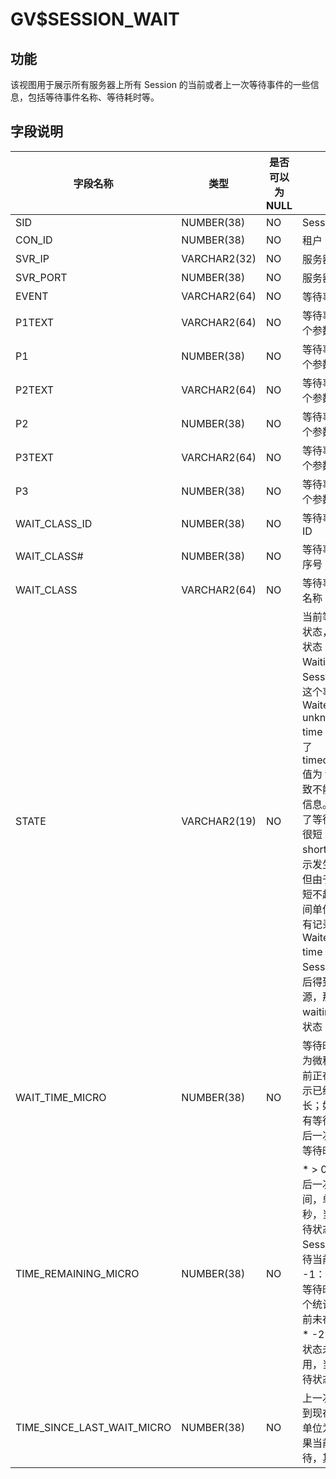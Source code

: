 GV$SESSION_WAIT 
====================================



**功能** 
---------------------------

该视图用于展示所有服务器上所有 Session 的当前或者上一次等待事件的一些信息，包括等待事件名称、等待耗时等。

**字段说明** 
-----------------------------



|          **字段名称**          |    **类型**    | 是否可以为 NULL |                                                                                                                                                                                                           **描述**                                                                                                                                                                                                           |
|----------------------------|--------------|------------|----------------------------------------------------------------------------------------------------------------------------------------------------------------------------------------------------------------------------------------------------------------------------------------------------------------------------------------------------------------------------------------------------------------------------|
| SID                        | NUMBER(38)   | NO         | Session ID                                                                                                                                                                                                                                                                                                                                                                                                                 |
| CON_ID                     | NUMBER(38)   | NO         | 租户 ID                                                                                                                                                                                                                                                                                                                                                                                                                      |
| SVR_IP                     | VARCHAR2(32) | NO         | 服务器的 IP                                                                                                                                                                                                                                                                                                                                                                                                                    |
| SVR_PORT                   | NUMBER(38)   | NO         | 服务器端口                                                                                                                                                                                                                                                                                                                                                                                                                      |
| EVENT                      | VARCHAR2(64) | NO         | 等待事件名称                                                                                                                                                                                                                                                                                                                                                                                                                     |
| P1TEXT                     | VARCHAR2(64) | NO         | 等待事件的第 1 个参数的描述                                                                                                                                                                                                                                                                                                                                                                                                            |
| P1                         | NUMBER(38)   | NO         | 等待事件的第 1 个参数的值                                                                                                                                                                                                                                                                                                                                                                                                             |
| P2TEXT                     | VARCHAR2(64) | NO         | 等待事件的第 2 个参数的描述                                                                                                                                                                                                                                                                                                                                                                                                            |
| P2                         | NUMBER(38)   | NO         | 等待事件的第 2 个参数的值                                                                                                                                                                                                                                                                                                                                                                                                             |
| P3TEXT                     | VARCHAR2(64) | NO         | 等待事件的第 3 个参数的描述                                                                                                                                                                                                                                                                                                                                                                                                            |
| P3                         | NUMBER(38)   | NO         | 等待事件的第 3 个参数的值                                                                                                                                                                                                                                                                                                                                                                                                             |
| WAIT_CLASS_ID              | NUMBER(38)   | NO         | 等待事件的类别 ID                                                                                                                                                                                                                                                                                                                                                                                                                 |
| WAIT_CLASS#                | NUMBER(38)   | NO         | 等待事件的类别序号                                                                                                                                                                                                                                                                                                                                                                                                                  |
| WAIT_CLASS                 | VARCHAR2(64) | NO         | 等待事件的类别名称                                                                                                                                                                                                                                                                                                                                                                                                                  |
| STATE                      | VARCHAR2(19) | NO         | 当前等待事件的状态，包含四种状态： * Waiting：Session 正等待这个事件。   * Waited unknown time：由于设置了 timed_statistics 值为 false，导致不能得到时间信息。表示发生了等待，但时间很短   * Wait short time：表示发生了等待，但由于时间非常短不超过一个时间单位，所以没有记录   * Waited knnow time：如果 Session 等待然后得到了所需资源，那么将从 waiting 进入本状态    |
| WAIT_TIME_MICRO            | NUMBER(38)   | NO         | 等待时间，单位为微秒。如果当前正在等待，表示已经等待的时长；如果当前没有等待，表示最后一次等待的总等待时长                                                                                                                                                                                                                                                                                                                                                                      |
| TIME_REMAINING_MICRO       | NUMBER(38)   | NO         | * \> 0：表示最后一次等待时间，单位：毫秒，当前未在等待状态   * 0：Session 正在等待当前的事件   * -1：最后一次等待时间小于 1 个统计单位，当前未在等待状态   * -2：时间统计状态未置为可用，当前未在等待状态                                                                                                                                               |
| TIME_SINCE_LAST_WAIT_MICRO | NUMBER(38)   | NO         | 上一次等待结束到现在的时间，单位为毫秒，如果当前正在等待，其值为 0。                                                                                                                                                                                                                                                                                                                                                                                        |


